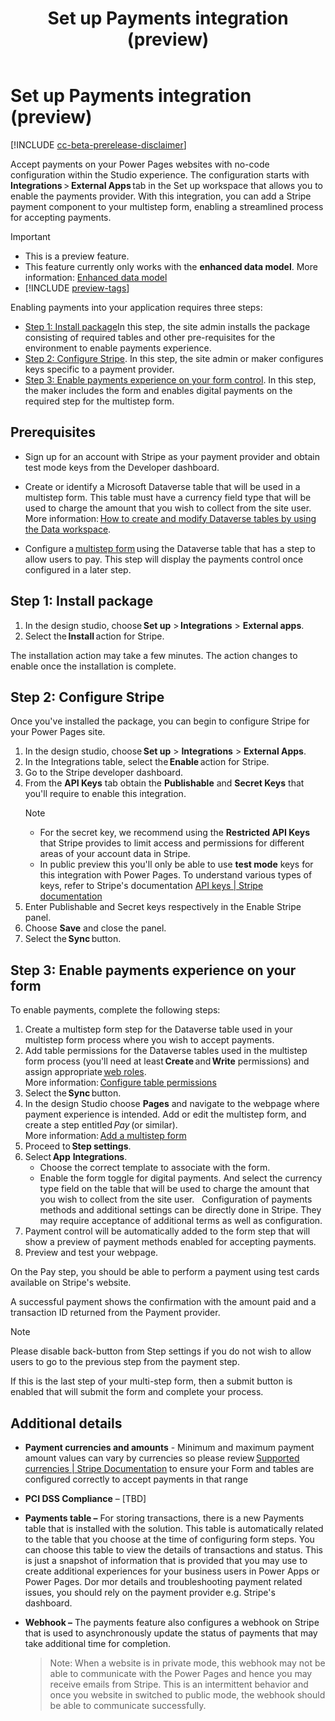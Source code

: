 ﻿---
title: Set up Payments integration (preview)
description: Learn how to set up Payments integration with your website. 
author: 
ms.topic: conceptual
ms.custom: 
ms.date: 11/09/2023
ms.subservice:
ms.author: 
ms.reviewer: kkendrick
contributors:
    - ProfessorKendrick
---
# Set up Payments integration (preview) 

[!INCLUDE [cc-beta-prerelease-disclaimer](../includes/cc-beta-prerelease-disclaimer.md)]

Accept payments on your Power Pages websites with no-code configuration within the Studio experience. The configuration starts with **Integrations** &gt; **External Apps** tab in the Set up workspace that allows you to enable the payments provider. With this integration, you can add a Stripe payment component to your multistep form, enabling a streamlined process for accepting payments. 
> [!IMPORTANT]
> - This is a preview feature.
> - This feature currently only works with the **enhanced data model**. More information: [Enhanced data model](../admin/enhanced-data-model.md)
> - [!INCLUDE [preview-tags](../includes/cc-preview-features-definition.md)]

Enabling payments into your application requires three steps: 

- [Step 1: Install package](#step-1-install-package)In this step, the site admin installs the package consisting of required tables and other pre-requisites for the environment to enable payments experience. 
- [Step 2: Configure Stripe](#step-2-configure-stripe). In this step, the site admin or maker configures keys specific to a payment provider. 
- [Step 3: Enable payments experience on your form control](#step-3-enable-payments-experience-on-your-form). In this step, the maker includes the form and enables digital payments on the required step for the multistep form. 

## Prerequisites 

- Sign up for an account with Stripe as your payment provider and obtain test mode keys from the Developer dashboard. 
- Create or identify a Microsoft Dataverse table that will be used in a multistep form. This table must have a currency field type that will be used to charge the amount that you wish to collect from the site user. More information: [How to create and modify Dataverse tables by using the Data workspace](./configure/data-workspace-tables). 

-   Configure a [multistep form](.getting-started/multistep-forms) using the Dataverse table that has a step to allow users to pay. This step will display the payments control once configured in a later step. 

## Step 1: Install package 

1. In the design studio, choose **Set up** > **Integrations** > **External apps**. 
1. Select the **Install** action for Stripe. 

The installation action may take a few minutes. The action changes to enable once the installation is complete. 

## Step 2: Configure Stripe

Once you've installed the package, you can begin to configure Stripe for your Power Pages site. 

1. In the design studio, choose **Set up** > **Integrations** > **External Apps**. 
1. In the Integrations table, select the **Enable** action for Stripe. 
1. Go to the Stripe developer dashboard.
1. From the **API Keys** tab obtain the **Publishable** and **Secret Keys** that you'll require to enable this integration.   
    > [!NOTE]
    > - For the secret key, we recommend using the **Restricted API Keys** that Stripe provides to limit access and permissions for different areas of your account data in Stripe. 
    > - In public preview this you'll only be able to use **test mode** keys for this integration with Power Pages. To understand various types of keys, refer to Stripe's documentation [API keys | Stripe documentation](https://stripe.com/docs/keys) 
1. Enter Publishable and Secret keys respectively in the Enable Stripe panel. 
1. Choose **Save** and close the panel. 
1. Select the **Sync** button. 

## Step 3: Enable payments experience on your form

To enable payments, complete the following steps: 

1. Create a multistep form step for the Dataverse table used in your multistep form process where you wish to accept payments. 
1. Add table permissions for the Dataverse tables used in the multistep form process (you'll need at least **Create** and **Write** permissions) and assign appropriate [web roles](./security/create-web-roles). <br /> More information: [Configure table permissions](./security/table-permissions) 
1. Select the **Sync** button. 
1. In the design Studio choose **Pages** and navigate to the webpage where payment experience is intended. Add or edit the multistep form, and create a step entitled *Pay* (or similar). <br />More information: [Add a multistep form](./getting-started/multistep-forms) 
1. Proceed to **Step settings**. 
1. Select **App** **Integrations**. 
    - Choose the correct template to associate with the form. 
    - Enable the form toggle for digital payments. And select the currency type field on the table that will be used to charge the amount that you wish to collect from the site user.  
    Configuration of payments methods and additional settings can be directly done in Stripe. They may require acceptance of additional terms as well as configuration.
1. Payment control will be automatically added to the form step that will show a preview of payment methods enabled for accepting payments. 
1. Preview and test your webpage.  

On the Pay step, you should be able to perform a payment using test cards available on Stripe's website.

A successful payment shows the confirmation with the amount paid and a transaction ID returned from the Payment provider.

> [!NOTE]
> Please disable back-button from Step settings if you do not wish to allow users to go to the previous step from the payment step.

If this is the last step of your multi-step form, then a submit button is enabled that will submit the form and complete your process.

## Additional details

- **Payment currencies and amounts** - Minimum and maximum payment amount values can vary by currencies so please review [<u>Supported currencies \| Stripe Documentation</u>](https://stripe.com/docs/currencies#minimum-and-maximum-charge-amounts) to ensure your Form and tables are configured correctly to accept payments in that range 

- **PCI DSS Compliance** – \[TBD\] 

- **Payments table –** For storing transactions, there is a new Payments table that is installed with the solution. This table is automatically related to the table that you choose at the time of configuring form steps. You can choose this table to view the details of transactions and status. This is just a snapshot of information that is provided that you may use to create additional experiences for your business users in Power Apps or Power Pages. Dor mor details and troubleshooting payment related issues, you should rely on the payment provider e.g. Stripe's dashboard. 

- **Webhook –** The payments feature also configures a webhook on Stripe that is used to asynchronously update the status of payments that may take additional time for completion.    
    > Note: When a website is in private mode, this webhook may not be able to communicate with the Power Pages and hence you may receive emails from Stripe. This is an intermittent behavior and once you website in switched to public mode, the webhook should be able to communicate successfully. 
